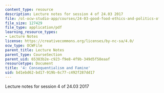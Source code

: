 ```yaml
---
content_type: resource
description: Lecture notes for session 4 of 24.03 2017
file: /ol-ocw-studio-app/courses/24-03-good-food-ethics-and-politics-of-food-spring-2017/bd1ebd62bd17919b6c77c492f287dd17_MIT24_03S17_lec04.pdf
file_size: 127429
file_type: application/pdf
learning_resource_types:
- Lecture Notes
license: https://creativecommons.org/licenses/by-nc-sa/4.0/
ocw_type: OCWFile
parent_title: Lecture Notes
parent_type: CourseSection
parent_uid: 65383b2e-c923-f9e8-4f9b-349d5f58eaaf
resourcetype: Document
title: '4: Consequentialism and Famine'
uid: bd1ebd62-bd17-919b-6c77-c492f287dd17
---
```

Lecture notes for session 4 of 24.03 2017